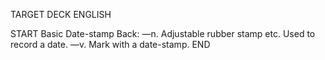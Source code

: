 TARGET DECK
ENGLISH

START
Basic
Date-stamp
Back: —n. Adjustable rubber stamp etc. Used to record a date. —v. Mark with a date-stamp.
END
